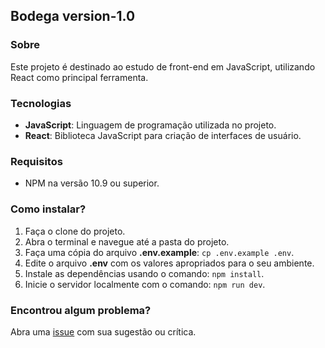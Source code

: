 ## Bodega version-1.0

### Sobre

Este projeto é destinado ao estudo de front-end em JavaScript, utilizando React como principal ferramenta.

### Tecnologias

- **JavaScript**: Linguagem de programação utilizada no projeto.
- **React**: Biblioteca JavaScript para criação de interfaces de usuário.

### Requisitos

- NPM na versão 10.9 ou superior.

### Como instalar?

1. Faça o clone do projeto.
2. Abra o terminal e navegue até a pasta do projeto.
3. Faça uma cópia do arquivo **.env.example**: `cp .env.example .env`.
4. Edite o arquivo **.env** com os valores apropriados para o seu ambiente.
5. Instale as dependências usando o comando: `npm install`.
6. Inicie o servidor localmente com o comando: `npm run dev`.

### Encontrou algum problema?

Abra uma [issue](https://github.com/lucasrochabz/bodega/issues) com sua sugestão ou crítica.
